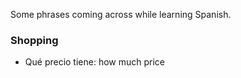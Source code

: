 Some phrases coming across while learning Spanish.



### Shopping

* Qué precio tiene: how much price
